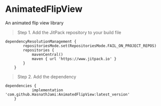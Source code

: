 # AnimatedFlipView
An animated flip view library

> Step 1. Add the JitPack repository to your build file

```
dependencyResolutionManagement {
		repositoriesMode.set(RepositoriesMode.FAIL_ON_PROJECT_REPOS)
		repositories {
			mavenCentral()
			maven { url 'https://www.jitpack.io' }
		}
	}
```
> Step 2. Add the dependency

```
dependencies {
	        implementation 'com.github.HasnathJami:AnimatedFlipView:latest_version'
	}
```

